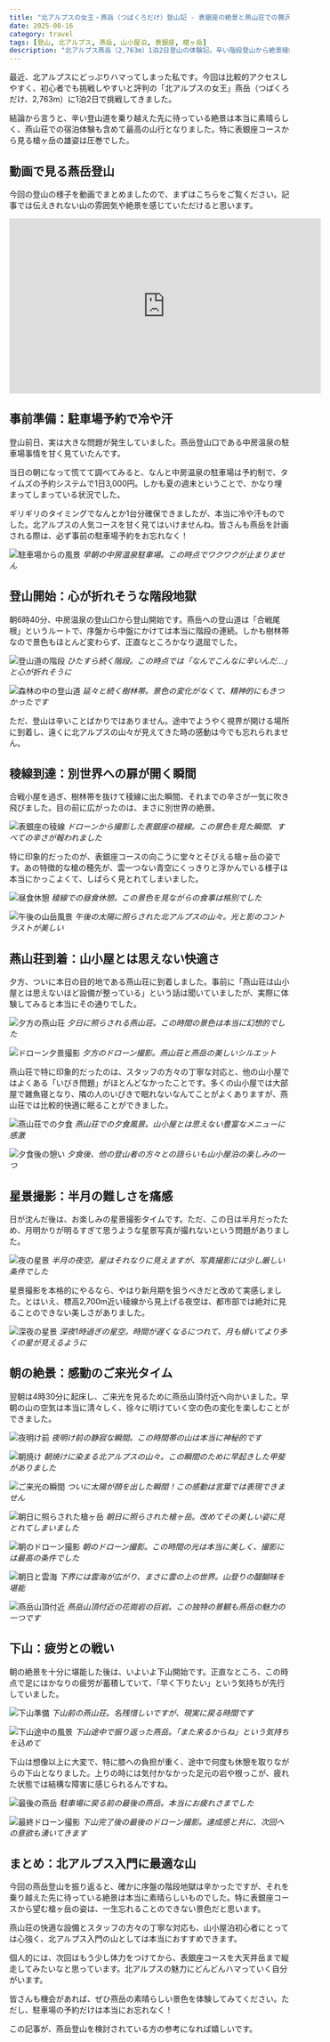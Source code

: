 ```yaml
---
title: "北アルプスの女王・燕岳（つばくろだけ）登山記 - 表銀座の絶景と燕山荘での贅沢な一夜"
date: 2025-08-16
category: travel
tags: [登山, 北アルプス, 燕岳, 山小屋泊, 表銀座, 槍ヶ岳]
description: "北アルプス燕岳（2,763m）1泊2日登山の体験記。辛い階段登山から絶景稜線、燕山荘での快適な宿泊、星景撮影まで。表銀座コースの魅力を詳しくレポート。"
---
```


最近、北アルプスにどっぷりハマってしまった私です。今回は比較的アクセスしやすく、初心者でも挑戦しやすいと評判の「北アルプスの女王」燕岳（つばくろだけ、2,763m）に1泊2日で挑戦してきました。

結論から言うと、辛い登山道を乗り越えた先に待っている絶景は本当に素晴らしく、燕山荘での宿泊体験も含めて最高の山行となりました。特に表銀座コースから見る槍ヶ岳の雄姿は圧巻でした。

## 動画で見る燕岳登山

今回の登山の様子を動画でまとめましたので、まずはこちらをご覧ください。記事では伝えきれない山の雰囲気や絶景を感じていただけると思います。

<iframe width="560" height="315" src="https://www.youtube.com/embed/ty3CS3eNpGU?si=example" title="YouTube video player" frameborder="0" allow="accelerometer; autoplay; clipboard-write; encrypted-media; gyroscope; picture-in-picture; web-share" allowfullscreen></iframe>

## 事前準備：駐車場予約で冷や汗

登山前日、実は大きな問題が発生していました。燕岳登山口である中房温泉の駐車場事情を甘く見ていたんです。

当日の朝になって慌てて調べてみると、なんと中房温泉の駐車場は予約制で、タイムズの予約システムで1日3,000円。しかも夏の週末ということで、かなり埋まってしまっている状況でした。

ギリギリのタイミングでなんとか1台分確保できましたが、本当に冷や汗ものでした。北アルプスの人気コースを甘く見てはいけませんね。皆さんも燕岳を計画される際は、必ず事前の駐車場予約をお忘れなく！

![駐車場からの風景](../images/2025-08-16-tsubakuro-01.jpg)
*早朝の中房温泉駐車場。この時点でワクワクが止まりません*

## 登山開始：心が折れそうな階段地獄

朝6時40分、中房温泉の登山口から登山開始です。燕岳への登山道は「合戦尾根」というルートで、序盤から中盤にかけては本当に階段の連続。しかも樹林帯なので景色もほとんど変わらず、正直なところかなり退屈でした。

![登山道の階段](../images/2025-08-16-tsubakuro-02.jpg)
*ひたすら続く階段。この時点では「なんでこんなに辛いんだ...」と心が折れそうに*

![森林の中の登山道](../images/2025-08-16-tsubakuro-03.jpg)
*延々と続く樹林帯。景色の変化がなくて、精神的にもきつかったです*

ただ、登山は辛いことばかりではありません。途中でようやく視界が開ける場所に到着し、遠くに北アルプスの山々が見えてきた時の感動は今でも忘れられません。

## 稜線到達：別世界への扉が開く瞬間

合戦小屋を過ぎ、樹林帯を抜けて稜線に出た瞬間、それまでの辛さが一気に吹き飛びました。目の前に広がったのは、まさに別世界の絶景。

![表銀座の稜線](../images/2025-08-16-tsubakuro-04.jpg)
*ドローンから撮影した表銀座の稜線。この景色を見た瞬間、すべての辛さが報われました*

特に印象的だったのが、表銀座コースの向こうに堂々とそびえる槍ヶ岳の姿です。あの特徴的な槍の穂先が、雲一つない青空にくっきりと浮かんでいる様子は本当にかっこよくて、しばらく見とれてしまいました。

![昼食休憩](../images/2025-08-16-tsubakuro-05.HEIC)
*稜線での昼食休憩。この景色を見ながらの食事は格別でした*

![午後の山岳風景](../images/2025-08-16-tsubakuro-06.jpg)
*午後の太陽に照らされた北アルプスの山々。光と影のコントラストが美しい*

## 燕山荘到着：山小屋とは思えない快適さ

夕方、ついに本日の目的地である燕山荘に到着しました。事前に「燕山荘は山小屋とは思えないほど設備が整っている」という話は聞いていましたが、実際に体験してみると本当にその通りでした。

![夕方の燕山荘](../images/2025-08-16-tsubakuro-07.jpg)
*夕日に照らされる燕山荘。この時間の景色は本当に幻想的でした*

![ドローン夕景撮影](../images/2025-08-16-tsubakuro-08.jpg)
*夕方のドローン撮影。燕山荘と燕岳の美しいシルエット*

燕山荘で特に印象的だったのは、スタッフの方々の丁寧な対応と、他の山小屋ではよくある「いびき問題」がほとんどなかったことです。多くの山小屋では大部屋で雑魚寝となり、隣の人のいびきで眠れないなんてことがよくありますが、燕山荘では比較的快適に眠ることができました。

![燕山荘での夕食](../images/2025-08-16-tsubakuro-09.jpg)
*燕山荘での夕食風景。山小屋とは思えない豊富なメニューに感激*

![夕食後の憩い](../images/2025-08-16-tsubakuro-10.jpg)
*夕食後、他の登山者の方々との語らいも山小屋泊の楽しみの一つ*

## 星景撮影：半月の難しさを痛感

日が沈んだ後は、お楽しみの星景撮影タイムです。ただ、この日は半月だったため、月明かりが明るすぎて思うような星景写真が撮れないという問題がありました。

![夜の星景](../images/2025-08-16-tsubakuro-11.jpg)
*半月の夜空。星はそれなりに見えますが、写真撮影には少し厳しい条件でした*

星景撮影を本格的にやるなら、やはり新月期を狙うべきだと改めて実感しました。とはいえ、標高2,700m近い稜線から見上げる夜空は、都市部では絶対に見ることのできない美しさがありました。

![深夜の星景](../images/2025-08-16-tsubakuro-12.jpg)
*深夜1時過ぎの星空。時間が遅くなるにつれて、月も傾いてより多くの星が見えるように*

## 朝の絶景：感動のご来光タイム

翌朝は4時30分に起床し、ご来光を見るために燕岳山頂付近へ向かいました。早朝の山の空気は本当に清々しく、徐々に明けていく空の色の変化を楽しむことができました。

![夜明け前](../images/2025-08-16-tsubakuro-13.jpg)
*夜明け前の静寂な瞬間。この時間帯の山は本当に神秘的です*

![朝焼け](../images/2025-08-16-tsubakuro-14.jpg)
*朝焼けに染まる北アルプスの山々。この瞬間のために早起きした甲斐がありました*

![ご来光の瞬間](../images/2025-08-16-tsubakuro-15.jpg)
*ついに太陽が顔を出した瞬間！この感動は言葉では表現できません*

![朝日に照らされた槍ヶ岳](../images/2025-08-16-tsubakuro-16.jpg)
*朝日に照らされた槍ヶ岳。改めてその美しい姿に見とれてしまいました*

![朝のドローン撮影](../images/2025-08-16-tsubakuro-17.jpg)
*朝のドローン撮影。この時間の光は本当に美しく、撮影には最高の条件でした*

![朝日と雲海](../images/2025-08-16-tsubakuro-18.jpg)
*下界には雲海が広がり、まさに雲の上の世界。山登りの醍醐味を堪能*

![燕岳山頂付近](../images/2025-08-16-tsubakuro-19.jpg)
*燕岳山頂付近の花崗岩の巨岩。この独特の景観も燕岳の魅力の一つです*

## 下山：疲労との戦い

朝の絶景を十分に堪能した後は、いよいよ下山開始です。正直なところ、この時点で足にはかなりの疲労が蓄積していて、「早く下りたい」という気持ちが先行していました。

![下山準備](../images/2025-08-16-tsubakuro-20.jpg)
*下山前の燕山荘。名残惜しいですが、現実に戻る時間です*

![下山途中の風景](../images/2025-08-16-tsubakuro-21.jpg)
*下山途中で振り返った燕岳。「また来るからね」という気持ちを込めて*

下山は想像以上に大変で、特に膝への負担が重く、途中で何度も休憩を取りながらの下山となりました。上りの時には気付かなかった足元の岩や根っこが、疲れた状態では結構な障害に感じられるんですね。

![最後の燕岳](../images/2025-08-16-tsubakuro-22.jpg)
*駐車場に戻る前の最後の燕岳。本当にお疲れさまでした*

![最終ドローン撮影](../images/2025-08-16-tsubakuro-23.jpg)
*下山完了後の最後のドローン撮影。達成感と共に、次回への意欲も湧いてきます*

## まとめ：北アルプス入門に最適な山

今回の燕岳登山を振り返ると、確かに序盤の階段地獄は辛かったですが、それを乗り越えた先に待っている絶景は本当に素晴らしいものでした。特に表銀座コースから望む槍ヶ岳の姿は、一生忘れることのできない景色だと思います。

燕山荘の快適な設備とスタッフの方々の丁寧な対応も、山小屋泊初心者にとっては心強く、北アルプス入門の山としては本当におすすめできます。

個人的には、次回はもう少し体力をつけてから、表銀座コースを大天井岳まで縦走してみたいなと思っています。北アルプスの魅力にどんどんハマっていく自分がいます。

皆さんも機会があれば、ぜひ燕岳の素晴らしい景色を体験してみてください。ただし、駐車場の予約だけは本当にお忘れなく！

この記事が、燕岳登山を検討されている方の参考になれば嬉しいです。